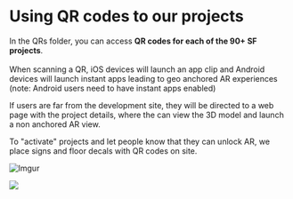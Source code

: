 # Using QR codes to our projects

In the QRs folder, you can access **QR codes for each of the 90+ SF projects**.<br>
<br>
When scanning a QR, iOS devices will launch an app clip and Android devices will launch instant apps leading to geo anchored AR experiences (note: Android users need to have instant apps enabled)

If users are far from the development site, they will be directed to a web page with the project details, where the can view the 3D model and launch a non anchored AR view. 

To "activate" projects and let people know that they can unlock AR, we place signs and floor decals with QR codes on site. 

![Imgur](https://i.imgur.com/Y39XnRO.gifv)

<img src="https://static01.bbi.io/2Wt9Tk.gif"/>
